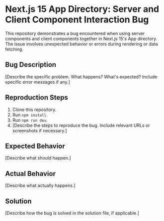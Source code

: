 # Next.js 15 App Directory: Server and Client Component Interaction Bug

This repository demonstrates a bug encountered when using server components and client components together in Next.js 15's App directory.  The issue involves unexpected behavior or errors during rendering or data fetching.

## Bug Description

[Describe the specific problem.  What happens? What's expected?  Include specific error messages if any.]

## Reproduction Steps

1. Clone this repository.
2. Run `npm install`.
3. Run `npm run dev`.
4. [Describe the steps to reproduce the bug.  Include relevant URLs or screenshots if necessary.]

## Expected Behavior

[Describe what should happen.]

## Actual Behavior

[Describe what actually happens.]

## Solution

[Describe how the bug is solved in the solution file, if applicable.]
